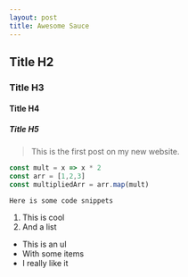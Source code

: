 ```yaml
---
layout: post
title: Awesome Sauce
---
```

## Title H2
### Title H3
#### Title H4
##### Title H5

> This is the first post on my new website.

```js
const mult = x => x * 2
const arr = [1,2,3]
const multipliedArr = arr.map(mult)
```

`Here is some code snippets`

1. This is cool
2. And a list

- This is an ul
- With some items
- I really like it